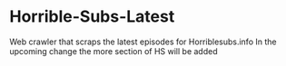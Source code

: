 # Horrible-Subs-Latest
Web crawler that scraps the latest episodes for Horriblesubs.info
In the upcoming change the more section of HS will be added
